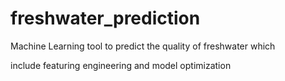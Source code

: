 # freshwater_prediction

Machine Learning tool to predict the quality of freshwater which 

include featuring engineering and model optimization
